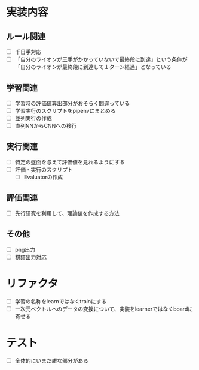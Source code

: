 # 実装内容
## ルール関連
- [ ] 千日手対応
- [ ] 「自分のライオンが王手がかかっていないで最終段に到達」という条件が「自分のライオンが最終段に到達して１ターン経過」となっている

## 学習関連
- [ ] 学習時の評価値算出部分がおそらく間違っている
- [ ] 学習実行のスクリプトをpipenvにまとめる
- [ ] 並列実行の作成
- [ ] 直列NNからCNNへの移行

## 実行関連
- [ ] 特定の盤面を与えて評価値を見れるようにする
- [ ] 評価・実行のスクリプト
    - [ ] Evaluatorの作成

## 評価関連
- [ ] 先行研究を利用して、理論値を作成する方法

## その他
- [ ] png出力
- [ ] 棋譜出力対応

# リファクタ
- [ ] 学習の名称をlearnではなくtrainにする
- [ ] 一次元ベクトルへのデータの変換について、実装をlearnerではなくboardに寄せる

# テスト
- [ ] 全体的にいまだ雑な部分がある
